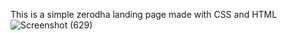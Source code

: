 This is a simple zerodha landing page made with CSS and HTML
![Screenshot (629)](https://github.com/Satwik-Dubey/simple-zerodha-app/assets/150571711/f9179542-7eb4-4b8e-b65b-6d95d3d54508)
